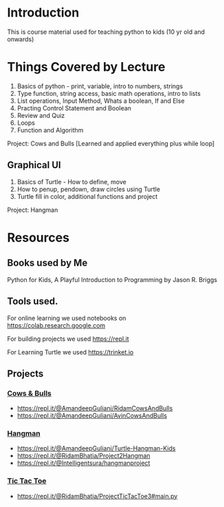 # Introduction 
This is course material used for teaching python to kids (10 yr old and onwards)

# Things Covered by Lecture
1. Basics of python - print, variable, intro to numbers, strings
2. Type function, string access, basic math operations, intro to lists
3. List operations, Input Method, Whats a boolean, If and Else
4. Practing Control Statement and Boolean
5. Review and Quiz
6. Loops
7. Function and Algorithm

Project: Cows and Bulls [Learned and applied everything plus while loop]

## Graphical UI
1. Basics of Turtle - How to define, move
2. How to penup, pendown, draw circles using Turtle
3. Turtle fill in color, additional functions and project

Project: Hangman

# Resources

## Books used by Me
Python for Kids, A Playful Introduction to Programming by Jason R. Briggs

## Tools used.

For online learning we used notebooks on https://colab.research.google.com

For building projects we used https://repl.it

For Learning Turtle we used https://trinket.io

## Projects

### [Cows & Bulls](Cows&Bulls/Project%20Description.md)
* https://repl.it/@AmandeepGuliani/RidamCowsAndBulls
* https://repl.it/@AmandeepGuliani/AvinCowsAndBulls

### [Hangman](Hangman/Project%20Description.md)
* https://repl.it/@AmandeepGuliani/Turtle-Hangman-Kids
* https://repl.it/@RidamBhatia/Project2Hangman
* https://repl.it/@Intelligentsura/hangmanproject

### [Tic Tac Toe](TicTacToe/Project%20Description.md)
* https://repl.it/@RidamBhatia/ProjectTicTacToe3#main.py


